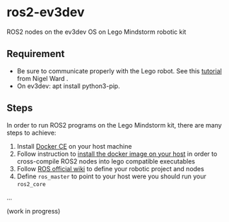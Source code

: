 # ros2-ev3dev
ROS2 nodes on the ev3dev OS on Lego Mindstorm robotic kit

## Requirement

- Be sure to communicate properly with the Lego robot. See this [tutorial](https://youtu.be/TNXqizQTZhs) from Nigel Ward .
- On ev3dev: apt install python3-pip.

## Steps

In order to run ROS2 programs on the Lego Mindstorm kit, there are many steps to achieve:

1. Install [Docker CE](http://www.docker.com/products/docker-desktop) on your host machine
2. Follow instruction to [install the docker image on your host](http://www.ev3dev.org/docs/tutorials/using-docker-to-cross-compile) in order to cross-compile ROS2 nodes into lego compatible executables
3. Follow [ROS official wiki](http://wiki.ros.org/ROS/Tutorials) to define your robotic project and nodes
4. Define `ros_master` to point to your host were you should run your `ros2_core`

...

(work in progress)

